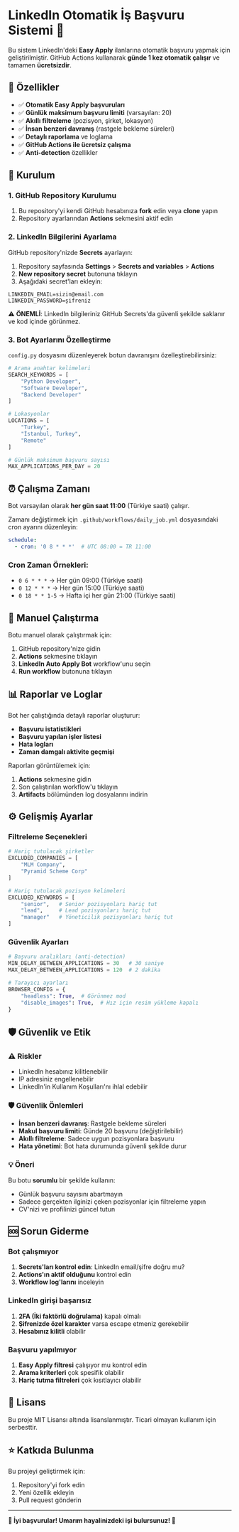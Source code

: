 # LinkedIn Otomatik İş Başvuru Sistemi 🤖

Bu sistem LinkedIn'deki **Easy Apply** ilanlarına otomatik başvuru yapmak için geliştirilmiştir. GitHub Actions kullanarak **günde 1 kez otomatik çalışır** ve tamamen **ücretsizdir**.

## 🎯 Özellikler

- ✅ **Otomatik Easy Apply başvuruları**
- ✅ **Günlük maksimum başvuru limiti** (varsayılan: 20)
- ✅ **Akıllı filtreleme** (pozisyon, şirket, lokasyon)
- ✅ **İnsan benzeri davranış** (rastgele bekleme süreleri)
- ✅ **Detaylı raporlama** ve loglama
- ✅ **GitHub Actions ile ücretsiz çalışma**
- ✅ **Anti-detection** özellikler

## 🚀 Kurulum

### 1. GitHub Repository Kurulumu

1. Bu repository'yi kendi GitHub hesabınıza **fork** edin veya **clone** yapın
2. Repository ayarlarından **Actions** sekmesini aktif edin

### 2. LinkedIn Bilgilerini Ayarlama

GitHub repository'nizde **Secrets** ayarlayın:

1. Repository sayfasında **Settings** > **Secrets and variables** > **Actions**
2. **New repository secret** butonuna tıklayın
3. Aşağıdaki secret'ları ekleyin:

```
LINKEDIN_EMAIL=sizin@email.com
LINKEDIN_PASSWORD=şifreniz
```

⚠️ **ÖNEMLİ**: LinkedIn bilgileriniz GitHub Secrets'da güvenli şekilde saklanır ve kod içinde görünmez.

### 3. Bot Ayarlarını Özelleştirme

`config.py` dosyasını düzenleyerek botun davranışını özelleştirebilirsiniz:

```python
# Arama anahtar kelimeleri
SEARCH_KEYWORDS = [
    "Python Developer",
    "Software Developer", 
    "Backend Developer"
]

# Lokasyonlar
LOCATIONS = [
    "Turkey",
    "İstanbul, Turkey", 
    "Remote"
]

# Günlük maksimum başvuru sayısı
MAX_APPLICATIONS_PER_DAY = 20
```

## ⏰ Çalışma Zamanı

Bot varsayılan olarak **her gün saat 11:00** (Türkiye saati) çalışır.

Zamanı değiştirmek için `.github/workflows/daily_job.yml` dosyasındaki cron ayarını düzenleyin:

```yaml
schedule:
  - cron: '0 8 * * *'  # UTC 08:00 = TR 11:00
```

### Cron Zaman Örnekleri:
- `0 6 * * *` → Her gün 09:00 (Türkiye saati)
- `0 12 * * *` → Her gün 15:00 (Türkiye saati)
- `0 18 * * 1-5` → Hafta içi her gün 21:00 (Türkiye saati)

## 🔧 Manuel Çalıştırma

Botu manuel olarak çalıştırmak için:

1. GitHub repository'nize gidin
2. **Actions** sekmesine tıklayın
3. **LinkedIn Auto Apply Bot** workflow'unu seçin
4. **Run workflow** butonuna tıklayın

## 📊 Raporlar ve Loglar

Bot her çalıştığında detaylı raporlar oluşturur:

- **Başvuru istatistikleri**
- **Başvuru yapılan işler listesi**
- **Hata logları**
- **Zaman damgalı aktivite geçmişi**

Raporları görüntülemek için:
1. **Actions** sekmesine gidin
2. Son çalıştırılan workflow'u tıklayın
3. **Artifacts** bölümünden log dosyalarını indirin

## ⚙️ Gelişmiş Ayarlar

### Filtreleme Seçenekleri

```python
# Hariç tutulacak şirketler
EXCLUDED_COMPANIES = [
    "MLM Company",
    "Pyramid Scheme Corp"
]

# Hariç tutulacak pozisyon kelimeleri
EXCLUDED_KEYWORDS = [
    "senior",   # Senior pozisyonları hariç tut
    "lead",     # Lead pozisyonları hariç tut
    "manager"   # Yöneticilik pozisyonları hariç tut
]
```

### Güvenlik Ayarları

```python
# Başvuru aralıkları (anti-detection)
MIN_DELAY_BETWEEN_APPLICATIONS = 30   # 30 saniye
MAX_DELAY_BETWEEN_APPLICATIONS = 120  # 2 dakika

# Tarayıcı ayarları
BROWSER_CONFIG = {
    "headless": True,  # Görünmez mod
    "disable_images": True,  # Hız için resim yükleme kapalı
}
```

## 🛡️ Güvenlik ve Etik

### ⚠️ Riskler
- LinkedIn hesabınız kilitlenebilir
- IP adresiniz engellenebilir
- LinkedIn'in Kullanım Koşulları'nı ihlal edebilir

### 🛡️ Güvenlik Önlemleri
- **İnsan benzeri davranış**: Rastgele bekleme süreleri
- **Makul başvuru limiti**: Günde 20 başvuru (değiştirilebilir)
- **Akıllı filtreleme**: Sadece uygun pozisyonlara başvuru
- **Hata yönetimi**: Bot hata durumunda güvenli şekilde durur

### 💡 Öneri
Bu botu **sorumlu** bir şekilde kullanın:
- Günlük başvuru sayısını abartmayın
- Sadece gerçekten ilginizi çeken pozisyonlar için filtreleme yapın
- CV'nizi ve profilinizi güncel tutun

## 🆘 Sorun Giderme

### Bot çalışmıyor
1. **Secrets'ları kontrol edin**: LinkedIn email/şifre doğru mu?
2. **Actions'ın aktif olduğunu** kontrol edin
3. **Workflow log'larını** inceleyin

### LinkedIn girişi başarısız
1. **2FA (İki faktörlü doğrulama)** kapalı olmalı
2. **Şifrenizde özel karakter** varsa escape etmeniz gerekebilir
3. **Hesabınız kilitli** olabilir

### Başvuru yapılmıyor
1. **Easy Apply filtresi** çalışıyor mu kontrol edin
2. **Arama kriterleri** çok spesifik olabilir
3. **Hariç tutma filtreleri** çok kısıtlayıcı olabilir

## 📝 Lisans

Bu proje MIT Lisansı altında lisanslanmıştır. Ticari olmayan kullanım için serbesttir.

## ⭐ Katkıda Bulunma

Bu projeyi geliştirmek için:
1. Repository'yi fork edin
2. Yeni özellik ekleyin
3. Pull request gönderin

---

**🎯 İyi başvurular! Umarım hayalinizdeki işi bulursunuz! 🚀**
